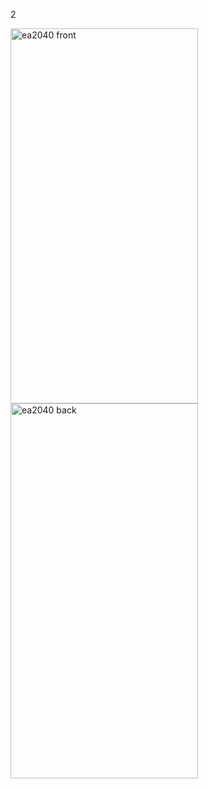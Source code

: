 2<p float="left">
  <img src="https://github.com/user-attachments/assets/d7d567f2-8106-4424-8c21-e854ce5180d1" alt="ea2040 front" width="300" height="600">
  <img src="https://github.com/user-attachments/assets/217db2ea-2b1b-4dd8-8e40-8f1f6d919070" alt="ea2040 back" width="300" height="600">
</p>
